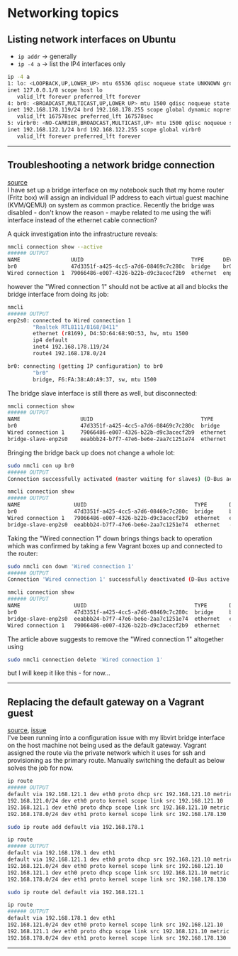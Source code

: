 # Networking topics

## Listing network interfaces on Ubuntu

- `ip addr` &rightarrow; generally
- `ip -4 a` &rightarrow; list the IP4 interfaces only

```bash
ip -4 a  
1: lo: <LOOPBACK,UP,LOWER_UP> mtu 65536 qdisc noqueue state UNKNOWN group default qlen 1000
inet 127.0.0.1/8 scope host lo
   valid_lft forever preferred_lft forever
4: br0: <BROADCAST,MULTICAST,UP,LOWER_UP> mtu 1500 qdisc noqueue state UP group default qlen 1000
inet 192.168.178.119/24 brd 192.168.178.255 scope global dynamic noprefixroute br0
   valid_lft 167578sec preferred_lft 167578sec
5: virbr0: <NO-CARRIER,BROADCAST,MULTICAST,UP> mtu 1500 qdisc noqueue state DOWN group default qlen 1000
inet 192.168.122.1/24 brd 192.168.122.255 scope global virbr0
   valid_lft forever preferred_lft forever
```

---

## Troubleshooting a network bridge connection

[source](https://www.cyberciti.biz/faq/ubuntu-20-04-add-network-bridge-br0-with-nmcli-command/)  
I have set up a bridge interface on my notebook such that my home router (Fritz box) will assign an
individual IP address to each virtual guest machine (KVM/QEMU) on system as common practice.
Recently the bridge was disabled - don't know the reason - maybe related to me using the wifi interface
instead of the ethernet cable connection?

A quick investigation into the infrastructure reveals:

```bash
nmcli connection show --active
###### OUTPUT
NAME                UUID                                  TYPE      DEVICE 
br0                 47d3351f-a425-4cc5-a7d6-08469c7c280c  bridge    br0    
Wired connection 1  79066486-e007-4326-b22b-d9c3acecf2b9  ethernet  enp2s0
```

however the "Wired connection 1" should not be active at all and blocks the bridge interface from doing its job:

```bash
nmcli
###### OUTPUT
enp2s0: connected to Wired connection 1
        "Realtek RTL8111/8168/8411"
        ethernet (r8169), D4:5D:64:68:9D:53, hw, mtu 1500
        ip4 default
        inet4 192.168.178.119/24
        route4 192.168.178.0/24

br0: connecting (getting IP configuration) to br0
        "br0"
        bridge, F6:FA:38:A0:A9:37, sw, mtu 1500
```

The bridge slave interface is still there as well, but disconnected:

```bash
nmcli connection show
###### OUTPUT
NAME                   UUID                                  TYPE       DEVICE 
br0                    47d3351f-a425-4cc5-a7d6-08469c7c280c  bridge     br0    
Wired connection 1     79066486-e007-4326-b22b-d9c3acecf2b9  ethernet   enp2s0 
bridge-slave-enp2s0    eeabbb24-b7f7-47e6-be6e-2aa7c1251e74  ethernet   --    
```

Bringing the bridge back up does not change a whole lot:

```bash
sudo nmcli con up br0
###### OUTPUT
Connection successfully activated (master waiting for slaves) (D-Bus active path: /org/freedesktop/NetworkManager/ActiveConnection/3)

nmcli connection show
###### OUTPUT
NAME                 UUID                                  TYPE       DEVICE 
br0                  47d3351f-a425-4cc5-a7d6-08469c7c280c  bridge     br0    
Wired connection 1   79066486-e007-4326-b22b-d9c3acecf2b9  ethernet   enp2s0 
bridge-slave-enp2s0  eeabbb24-b7f7-47e6-be6e-2aa7c1251e74  ethernet   --     
```

Taking the "Wired connection 1" down brings things back to operation which was confirmed by taking a few Vagrant
boxes up and connected to the router:

```bash
sudo nmcli con down 'Wired connection 1'
###### OUTPUT
Connection 'Wired connection 1' successfully deactivated (D-Bus active path: /org/freedesktop/NetworkManager/ActiveConnection/2)

nmcli connection show
###### OUTPUT
NAME                 UUID                                  TYPE       DEVICE 
br0                  47d3351f-a425-4cc5-a7d6-08469c7c280c  bridge     br0    
bridge-slave-enp2s0  eeabbb24-b7f7-47e6-be6e-2aa7c1251e74  ethernet   enp2s0
Wired connection 1   79066486-e007-4326-b22b-d9c3acecf2b9  ethernet   --    
```

The article above suggests to remove the "Wired connection 1" altogether using

```bash
sudo nmcli connection delete 'Wired connection 1'
```

but I will keep it like this - for now...

---

## Replacing the default gateway on a Vagrant guest

[source](https://www.cyberciti.biz/faq/howto-debian-ubutnu-set-default-gateway-ipaddress/), [issue](https://github.com/hashicorp/vagrant/issues/2389)  
I've been running into a configuration issue with my libvirt bridge interface on the host machine not being used as
the default gateway. Vagrant assigned the route via the private network which it uses for ssh
and provisioning as the primary route. Manually switching the default as below solves the job for now.

```bash
ip route
###### OUTPUT
default via 192.168.121.1 dev eth0 proto dhcp src 192.168.121.10 metric 100 
192.168.121.0/24 dev eth0 proto kernel scope link src 192.168.121.10 
192.168.121.1 dev eth0 proto dhcp scope link src 192.168.121.10 metric 100 
192.168.178.0/24 dev eth1 proto kernel scope link src 192.168.178.130

sudo ip route add default via 192.168.178.1

ip route
###### OUTPUT
default via 192.168.178.1 dev eth1 
default via 192.168.121.1 dev eth0 proto dhcp src 192.168.121.10 metric 100 
192.168.121.0/24 dev eth0 proto kernel scope link src 192.168.121.10 
192.168.121.1 dev eth0 proto dhcp scope link src 192.168.121.10 metric 100 
192.168.178.0/24 dev eth1 proto kernel scope link src 192.168.178.130

sudo ip route del default via 192.168.121.1

ip route
###### OUTPUT
default via 192.168.178.1 dev eth1 
192.168.121.0/24 dev eth0 proto kernel scope link src 192.168.121.10 
192.168.121.1 dev eth0 proto dhcp scope link src 192.168.121.10 metric 100 
192.168.178.0/24 dev eth1 proto kernel scope link src 192.168.178.130
```

---
